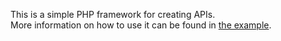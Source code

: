 This is a simple PHP framework for creating APIs.\
More information on how to use it can be found in [the example](*https://github.com/srnikolic86/nevsexample).
